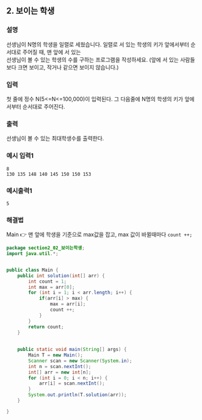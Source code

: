 ## 2. 보이는 학생  
  
### 설명  
선생님이 N명의 학생을 일렬로 세웠습니다. 일렬로 서 있는 학생의 키가 앞에서부터 순서대로 주어질 때, 맨 앞에 서 있는  
선생님이 볼 수 있는 학생의 수를 구하는 프로그램을 작성하세요. (앞에 서 있는 사람들보다 크면 보이고, 작거나 같으면 보이지 않습니다.)     
    
### 입력    
첫 줄에 정수 N(5<=N<=100,000)이 입력된다. 그 다음줄에 N명의 학생의 키가 앞에서부터 순서대로 주어진다.              
  
### 출력  
선생님이 볼 수 있는 최대학생수를 출력한다.      
  
### 예시 입력1  
```
8
130 135 148 140 145 150 150 153 
```  
    
### 예시출력1  

```
5
```  
  
### 해결법  
Main 👉 맨 앞에 학생을 기준으로 max값을 잡고, max 값이 바뀔때마다 `count ++;`  
  
```java
package section2_02_보이는학생;
import java.util.*;


public class Main {
	public int solution(int[] arr) {
		int count = 1;
		int max = arr[0];
		for (int i = 1; i < arr.length; i++) {
			if(arr[i] > max) {
				max = arr[i];
				count ++;
			}
		}
		return count;
	}
	
	
	public static void main(String[] args) {
		Main T = new Main();
		Scanner scan = new Scanner(System.in);
		int n = scan.nextInt();
		int[] arr = new int[n];
		for (int i = 0; i < n; i++) {
			arr[i] = scan.nextInt();
		}
		System.out.println(T.solution(arr));
	}

}

```